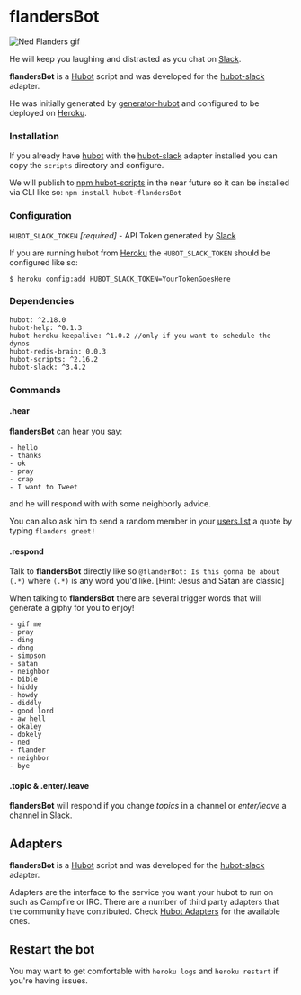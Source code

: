 # flandersBot

![Ned Flanders gif](https://media.giphy.com/media/3xbVDsQr6OrBK/giphy.gif)

He will keep you laughing and distracted as you chat on [Slack][slack].

**flandersBot** is a [Hubot][hubot] script and was developed for the [hubot-slack][hubot-slack] adapter.

He was initially generated by [generator-hubot][generator-hubot] and configured to be deployed on [Heroku][heroku].


### Installation

If you already have [hubot][hubot] with the [hubot-slack][hubot-slack] adapter installed you can copy the `scripts` directory and configure.  

We will publish to [npm hubot-scripts][npm hubot-scripts] in the near future so it can be installed via CLI like so: `npm install hubot-flandersBot`


### Configuration

`HUBOT_SLACK_TOKEN` _[required]_ - API Token generated by [Slack][slack-api]

If you are running hubot from [Heroku][heroku] the `HUBOT_SLACK_TOKEN` should be configured like so:

`$ heroku config:add HUBOT_SLACK_TOKEN=YourTokenGoesHere`


### Dependencies

    hubot: ^2.18.0
    hubot-help: ^0.1.3
    hubot-heroku-keepalive: ^1.0.2 //only if you want to schedule the dynos
    hubot-redis-brain: 0.0.3
    hubot-scripts: ^2.16.2
    hubot-slack: ^3.4.2


### Commands


#### .hear

**flandersBot** can hear you say:

    - hello
    - thanks
    - ok
    - pray
    - crap
    - I want to Tweet

and he will respond with with some neighborly advice.

You can also ask him to send a random member in your [users.list][slack-api-users.list] a quote by typing `flanders greet!`


#### .respond

Talk to **flandersBot** directly like so `@flanderBot: Is this gonna be about (.*)` where `(.*)` is any word you'd like.  [Hint: Jesus and Satan are classic]

When talking to **flandersBot** there are several trigger words that will generate a giphy for you to enjoy!

    - gif me
    - pray
    - ding
    - dong
    - simpson
    - satan
    - neighbor
    - bible
    - hiddy
    - howdy
    - diddly
    - good lord
    - aw hell
    - okaley
    - dokely 
    - ned
    - flander
    - neighbor 
    - bye


#### .topic & .enter/.leave

**flandersBot** will respond if you change _topics_ in a channel or _enter/leave_ a channel in Slack.


## Adapters

**flandersBot** is a [Hubot][hubot] script and was developed for the [hubot-slack][hubot-slack] adapter.

Adapters are the interface to the service you want your hubot to run on such as Campfire or IRC. There are a number of third party adapters that the community have contributed. Check [Hubot Adapters][hubot-adapters] for the available ones.

[hubot-adapters]: https://github.com/github/hubot/blob/master/docs/adapters.md


## Restart the bot

You may want to get comfortable with `heroku logs` and `heroku restart` if
you're having issues.



[heroku]: http://www.heroku.com
[hubot]: http://hubot.github.com
[generator-hubot]: https://github.com/github/generator-hubot
[hubot-slack]: https://github.com/slackhq/hubot-slack
[slack]: https://get.slack.help/hc/en-us
[slack-api]: https://api.slack.com/
[slack-api-users.list]: https://api.slack.com/methods/users.list
[npm hubot-scripts]: https://www.npmjs.com/browse/keyword/hubot-scripts
